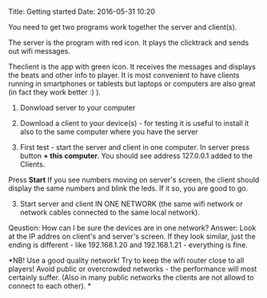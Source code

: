Title: Getting started
Date: 2016-05-31 10:20

You need to get two programs work together the server and client(s).

The server is the program with red icon. It plays the clicktrack and sends out wifi messages. 

Theclient is the app with green icon. It receives the messages and displays the beats and other info to player. It is most convenient to have clients running in smartphones or tablests but laptops or computers are also great (in fact they work better :) ).


1) Donwload server to your computer

2) Download a client to your device(s) - for testing it is useful to install it also to the same computer where you have the server

3) First test - start the server and client in one computer. In server press button **+ this computer**. You should see address 127.0.0.1 added to the Clients. 

Press **Start** If you see numbers moving on server's screen, the client should display the same numbers and blink the leds. If it so, you are good to go.

3) Start server and client IN ONE NETWORK (the same wifi network or network cables connected to the same local network). 

Qeustion: How can I be sure the devices are in one network?
Answer: Look at the IP addres on client's and server's screen. If they look similar, just the ending is different - like 192.168.1.20 and 192.168.1.21 - everything is fine.

*NB! Use a good quality network! Try to keep the wifi router close to all players! Avoid public or overcrowded networks -  the performance will most certainly suffer. (Also in many public networks the clients are not allowd to connect to each other). *





